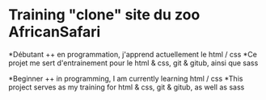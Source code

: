 # Training "clone" site du zoo AfricanSafari

*Débutant ++ en programmation, j'apprend actuellement le html / css *Ce projet me sert d'entrainement pour le html & css, git & gitub, ainsi que sass

*Beginner ++ in programming, I am currently learning html / css *This project serves as my training for html & css, git & gitub, as well as sass